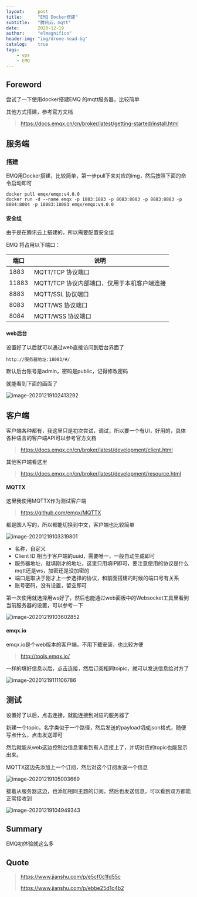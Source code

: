 ```yaml
---
layout:     post
title:      "EMQ Docker搭建"
subtitle:   "腾讯云，mqtt"
date:       2020-12-19
author:     "elmagnifico"
header-img: "img/drone-head-bg"
catalog:    true
tags:
    - vps
    - EMQ
---
```


## Foreword

尝试了一下使用docker搭建EMQ 的mqtt服务器，比较简单

其他方式搭建，参考官方文档

> https://docs.emqx.cn/cn/broker/latest/getting-started/install.html



## 服务端



### 搭建

EMQ用Docker搭建，比较简单，第一步pull下来对应的img，然后按照下面的命令启动即可

```
docker pull emqx/emqx:v4.0.0
docker run -d --name emqx -p 1883:1883 -p 8083:8083 -p 8883:8883 -p 8084:8084 -p 18083:18083 emqx/emqx:v4.0.0
```



#### 安全组

由于是在腾讯云上搭建的，所以需要配置安全组

EMQ 将占用以下端口：

| 端口  | 说明                                        |
| ----- | ------------------------------------------- |
| 1883  | MQTT/TCP 协议端口                           |
| 11883 | MQTT/TCP 协议内部端口，仅用于本机客户端连接 |
| 8883  | MQTT/SSL 协议端口                           |
| 8083  | MQTT/WS 协议端口                            |
| 8084  | MQTT/WSS 协议端口                           |



#### web后台

设置好了以后就可以通过web直接访问到后台界面了

```
http://服务器地址:18083/#/
```

默认后台账号是admin，密码是public，记得修改密码

就能看到下面的画面了

![image-20201219102413292](https://i.loli.net/2020/12/19/LIKVqmXYsECPvkg.png)



## 客户端

客户端各种都有，我这里只是初次尝试，调试，所以要一个有UI，好用的，具体各种语言的客户端API可以参考官方文档

> https://docs.emqx.cn/cn/broker/latest/development/client.html

其他客户端看这里

> https://docs.emqx.cn/cn/broker/latest/development/resource.html



#### MQTTX

这里我使用MQTTX作为测试客户端

> https://github.com/emqx/MQTTX

都是国人写的，所以都能切换到中文，客户端也比较简单

![image-20201219103319801](https://i.loli.net/2020/12/19/KYz8qDPh43Vi9lO.png)

- 名称，自定义
- Client ID 相当于客户端的uuid，需要唯一，一般自动生成即可
- 服务器地址，就填刚才的地址，这里只用填IP即可，要注意使用的协议是什么mqtt还是ws，加密还是没加密的
- 端口是取决于刚才上一步选择的协议，和前面搭建的时候的端口号有关系
- 账号密码，没有设置，留空即可

第一次使用就选择用ws好了，然后也能通过web面板中的Websocket工具里看到当前服务器的设置，可以参考一下

![image-20201219103602852](https://i.loli.net/2020/12/19/FQSJrzsvUnTGf1C.png)



#### emqx.io

emqx.io是个web版本的客户端，不用下载安装，也比较方便

> http://tools.emqx.io/

一样的填好信息以后，点击连接，然后订阅相同toipic，就可以发送信息给对方了

![image-20201219111106786](https://i.loli.net/2020/12/19/j2AWLYQtSvrOoNz.png)



## 测试

设置好了以后，点击连接，就能连接到对应的服务器了

新建一个topic，名字类似于一个路径，然后发送的payload切成json格式，随便写点什么，点击发送即可

然后就能从web这边控制台信息里看到有人连接上了，并切对应的topic也能显示出来。



MQTTX这边先添加上一个订阅，然后对这个订阅发送一个信息

![image-20201219105003669](https://i.loli.net/2020/12/19/UoJbM2hzSFPecK3.png)

接着从服务器这边，也添加相同主题的订阅，然后也发送信息，可以看到双方都能正常接收到

![image-20201219104949343](https://i.loli.net/2020/12/19/1ASuJLE8O4qrgGN.png)



## Summary

EMQ初体验就这么多

## Quote

> https://www.jianshu.com/p/e5cf0c1fd55c
>
> https://www.jianshu.com/p/ebbe25d1c4b2

